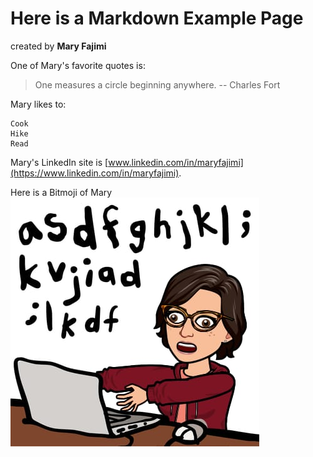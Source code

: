 # Here is a Markdown Example Page

created by **Mary Fajimi**

One of Mary's favorite quotes is: 
> One measures a circle beginning anywhere. -- Charles Fort

Mary likes to:
```
Cook
Hike
Read
```

Mary's LinkedIn site is [www.linkedin.com/in/maryfajimi](https://www.linkedin.com/in/maryfajimi).

Here is a Bitmoji of Mary
![Mary's Bitmoji](/imagesfolder/Bitmoji.jpeg)
